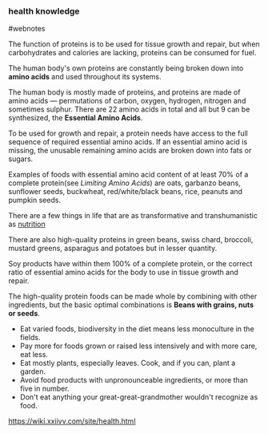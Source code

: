 ### health knowledge
#webnotes

The function of proteins is to be used for tissue growth and repair, but when carbohydrates and calories are lacking, proteins can be consumed for fuel.

The human body's own proteins are constantly being broken down into **amino acids** and used throughout its systems.

The human body is mostly made of proteins, and proteins are made of amino acids — permutations of carbon, oxygen, hydrogen, nitrogen and sometimes sulphur. There are 22 amino acids in total and all but 9 can be synthesized, the **Essential Amino Acids**.

To be used for growth and repair, a protein needs have access to the full sequence of required essential amino acids. If an essential amino acid is missing, the unusable remaining amino acids are broken down into fats or sugars.

Examples of foods with essential amino acid content of at least 70% of a complete protein(see _Limiting Amino Acids_) are oats, garbanzo beans, sunflower seeds, buckwheat, red/white/black beans, rice, peanuts and pumpkin seeds.

There are a few things in life that are as transformative and transhumanistic as [nutrition](https://wiki.xxiivv.com/site/nutrition.html)

There are also high-quality proteins in green beans, swiss chard, broccoli, mustard greens, asparagus and potatoes but in lesser quantity.

Soy products have within them 100% of a complete protein, or the correct ratio of essential amino acids for the body to use in tissue growth and repair.

The high-quality protein foods can be made whole by combining with other ingredients, but the basic optimal combinations is **Beans with grains, nuts or seeds**.

-   Eat varied foods, biodiversity in the diet means less monoculture in the fields.
-   Pay more for foods grown or raised less intensively and with more care, eat less.
-   Eat mostly plants, especially leaves. Cook, and if you can, plant a garden.
-   Avoid food products with unpronounceable ingredients, or more than five in number.
-   Don't eat anything your great-great-grandmother wouldn't recognize as food.

https://wiki.xxiivv.com/site/health.html